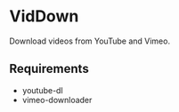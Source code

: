 # VidDown

Download videos from YouTube and Vimeo.

## Requirements
* youtube-dl
* vimeo-downloader
